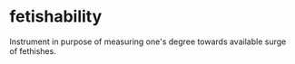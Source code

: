 # fetishability
Instrument in purpose of measuring one's degree towards available surge of fethishes.

